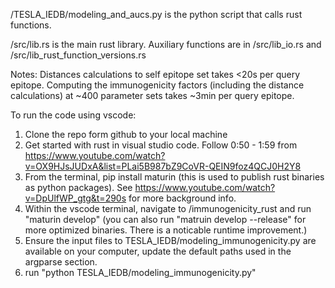 /TESLA_IEDB/modeling_and_aucs.py is the python script that calls rust functions.

/src/lib.rs is the main rust library. 
Auxiliary functions are in /src/lib_io.rs and /src/lib_rust_function_versions.rs 

Notes:
Distances calculations to self epitope set takes <20s per query epitope.
Computing the immunogenicity factors (including the distance calculations) at ~400 parameter sets takes ~3min per query epitope.


To run the code using vscode:

1. Clone the repo form github to your local machine
2. Get started with rust in visual studio code. Follow 0:50 - 1:59 from https://www.youtube.com/watch?v=OX9HJsJUDxA&list=PLai5B987bZ9CoVR-QEIN9foz4QCJ0H2Y8
3. From the terminal, pip install maturin (this is used to publish rust binaries as python packages). See https://www.youtube.com/watch?v=DpUlfWP_gtg&t=290s for more background info.
4. Within the vscode terminal, navigate to /immunogenicity_rust and run "maturin develop" (you can also run "matruin develop --release" for more optimized binaries. There is a noticable runtime improvement.)
5. Ensure the input files to TESLA_IEDB/modeling_immunogenicity.py are available on your computer, update the default paths used in the argparse section.
6. run "python TESLA_IEDB/modeling_immunogenicity.py"
